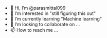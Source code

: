 - 👋 Hi, I’m @parasmittal099
- 👀 I’m interested in "still figuring this out"
- 🌱 I’m currently learning "Machine learning"
- 💞️ I’m looking to collaborate on ...
- 📫 How to reach me ...

<!---
parasmittal099/parasmittal099 is a ✨ special ✨ repository because its `README.md` (this file) appears on your GitHub profile.
You can click the Preview link to take a look at your changes.
--->
